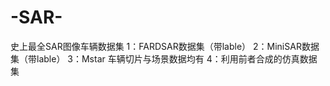 # -SAR-
史上最全SAR图像车辆数据集
1：FARDSAR数据集（带lable）
2：MiniSAR数据集（带lable）
3：Mstar 车辆切片与场景数据均有
4：利用前者合成的仿真数据集

